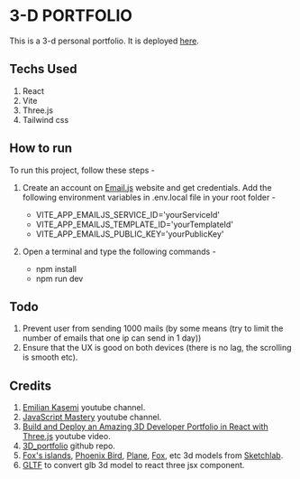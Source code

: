 # 3-D PORTFOLIO

This is a 3-d personal portfolio.
It is deployed [here](https://shinchanthakur.github.io/3d-Portfolio/).

## Techs Used

1. React
2. Vite
3. Three.js
4. Tailwind css

## How to run

To run this project, follow these steps - 

1. Create an account on [Email.js](https://www.emailjs.com/) website and get credentials. Add the following environment variables in .env.local file in your root folder - 
    - VITE_APP_EMAILJS_SERVICE_ID='yourServiceId'
    - VITE_APP_EMAILJS_TEMPLATE_ID='yourTemplateId'
    - VITE_APP_EMAILJS_PUBLIC_KEY='yourPublicKey'

2. Open a terminal and type the following commands - 
    - npm install
    - npm run dev

## Todo

1. Prevent user from sending 1000 mails (by some means (try to limit the number of emails that one ip can send in 1 day))
2. Ensure that the UX is good on both devices (there is no lag, the scrolling is smooth etc).

## Credits

1. [Emilian Kasemi](https://www.youtube.com/@the_rings_of_saturn) youtube channel.
2. [JavaScript Mastery](https://www.youtube.com/@javascriptmastery) youtube channel.
3. [Build and Deploy an Amazing 3D Developer Portfolio in React with Three.js](https://www.youtube.com/watch?v=FkowOdMjvYo) youtube video.
4. [3D_portfolio](https://github.com/adrianhajdin/3D_portfolio) github repo.
5. [Fox's islands](https://skfb.ly/6XpAQ), [Phoenix Bird](https://sketchfab.com/3d-models/phoenix-bird-844ba0cf144a413ea92c779f18912042), [Plane](https://sketchfab.com/3d-models/stylized-ww1-plane-c4edeb0e410f46e8a4db320879f0a1db), [Fox](https://sketchfab.com/3d-models/fox-f372c04de44640fbb6a4f9e4e5845c78), etc 3d models from [Sketchlab](https://sketchfab.com/3d-models/popular).
6. [GLTF](https://gltf.pmnd.rs/) to convert glb 3d model to react three jsx component.